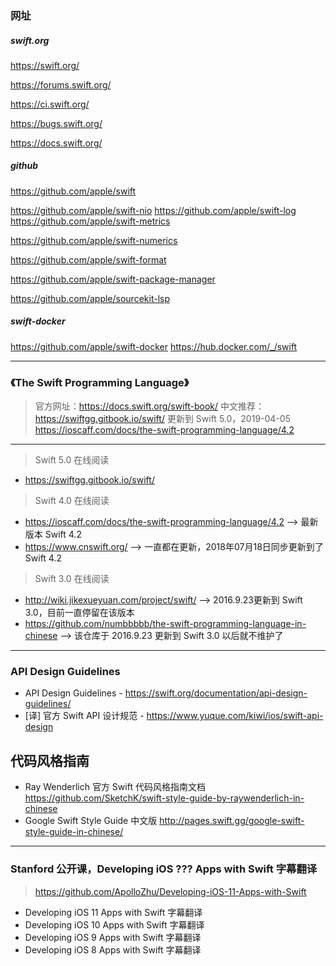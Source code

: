### 网址

##### swift.org

https://swift.org/  

https://forums.swift.org/  

https://ci.swift.org/

https://bugs.swift.org/

https://docs.swift.org/

##### github

https://github.com/apple/swift

https://github.com/apple/swift-nio
https://github.com/apple/swift-log
https://github.com/apple/swift-metrics

https://github.com/apple/swift-numerics

https://github.com/apple/swift-format

https://github.com/apple/swift-package-manager

https://github.com/apple/sourcekit-lsp

##### swift-docker

https://github.com/apple/swift-docker
https://hub.docker.com/_/swift

---

### 《The Swift Programming Language》

> 官方网址：https://docs.swift.org/swift-book/
> 中文推荐：https://swiftgg.gitbook.io/swift/ 更新到 Swift 5.0，2019-04-05
> https://ioscaff.com/docs/the-swift-programming-language/4.2

---

> Swift 5.0 在线阅读

* https://swiftgg.gitbook.io/swift/

> Swift 4.0 在线阅读

* https://ioscaff.com/docs/the-swift-programming-language/4.2 --> 最新版本 Swift 4.2
* https://www.cnswift.org/ --> 一直都在更新，2018年07月18日同步更新到了 Swift 4.2

> Swift 3.0 在线阅读

* http://wiki.jikexueyuan.com/project/swift/ --> 2016.9.23更新到 Swift 3.0，目前一直停留在该版本
* https://github.com/numbbbbb/the-swift-programming-language-in-chinese --> 该仓库于 2016.9.23 更新到 Swift 3.0 以后就不维护了

---

### API Design Guidelines

* API Design Guidelines - https://swift.org/documentation/api-design-guidelines/
* [译] 官方 Swift API 设计规范 - https://www.yuque.com/kiwi/ios/swift-api-design

## 代码风格指南

* Ray Wenderlich 官方 Swift 代码风格指南文档 https://github.com/SketchK/swift-style-guide-by-raywenderlich-in-chinese
* Google Swift Style Guide 中文版 http://pages.swift.gg/google-swift-style-guide-in-chinese/

---

### Stanford 公开课，Developing iOS ??? Apps with Swift 字幕翻译

> https://github.com/ApolloZhu/Developing-iOS-11-Apps-with-Swift

* Developing iOS 11 Apps with Swift 字幕翻译
* Developing iOS 10 Apps with Swift 字幕翻译
* Developing iOS 9 Apps with Swift 字幕翻译
* Developing iOS 8 Apps with Swift 字幕翻译